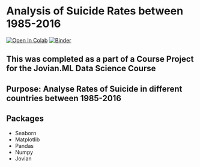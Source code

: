 # Analysis of Suicide Rates between 1985-2016
[![Open In Colab](https://colab.research.google.com/assets/colab-badge.svg)](https://colab.research.google.com/github/aryanNaik123/suicide-pynb/blob/main/suicide-analysis/suicideanalysis.ipynb)
[![Binder](https://mybinder.org/badge_logo.svg)](https://mybinder.org/v2/gh/aryanNaik123/Suicide-Analysis/main)
## This was completed as a part of a Course Project for the Jovian.ML Data Science Course
## Purpose: Analyse Rates of Suicide in different countries between 1985-2016
## Packages 
- Seaborn 
- Matplotlib 
-  Pandas 
-  Numpy 
- Jovian 
